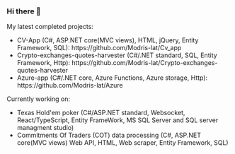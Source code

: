 ### Hi there 👋
<div>My latest completed projects:
  <ul>
    <li>CV-App (C#, ASP.NET core(MVC views), HTML, jQuery, Entity Framework, SQL): https://github.com/Modris-lat/Cv_app</li>
    <li>Crypto-exchanges-quotes-harvester (C#/.NET standard, SQL, Entity Framework, Http): https://github.com/Modris-lat/Crypto-exchanges-quotes-harvester</li>
    <li>Azure-app (C#/.NET core, Azure Functions, Azure storage, Http): https://github.com/Modris-lat/Azure</li>
  </ul>
 </div>
 <div>Currently working on:
  <ul>
    <li>Texas Hold'em poker (C#/ASP.NET standard, Websocket, React/TypeScript, Entity FrameWork, MS SQL Server and SQL server managment studio)</li>
    <li>Commitments Of Traders (COT) data processing (C#, ASP.NET core(MVC views) Web API, HTML, Web scraper, Entity Framework, SQL)</li>
  </ul>
 </div>
<!--
**Modris-lat/Modris-lat** is a ✨ _special_ ✨ repository because its `README.md` (this file) appears on your GitHub profile.

Here are some ideas to get you started:

- 🔭 I’m currently working on ...
- 🌱 I’m currently learning ...
- 👯 I’m looking to collaborate on ...
- 🤔 I’m looking for help with ...
- 💬 Ask me about ...
- 📫 How to reach me: ...
- 😄 Pronouns: ...
- ⚡ Fun fact: ...
-->
